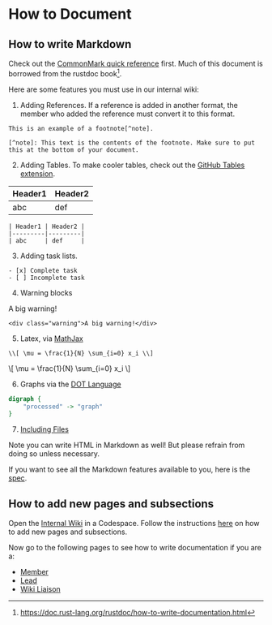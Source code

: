 # How to Document

<!-- toc -->

## How to write Markdown

Check out the [CommonMark quick reference](https://commonmark.org/help/) first. Much of this document is borrowed from the rustdoc book[^rust].

Here are some features you must use in our internal wiki:

1. Adding References. If a reference is added in another format, the member who added the reference must convert it to this format.

```
This is an example of a footnote[^note].

[^note]: This text is the contents of the footnote. Make sure to put this at the bottom of your document.
```

2. Adding Tables. To make cooler tables, check out the [GitHub Tables extension](https://github.github.com/gfm/#tables-extension-).

| Header1 | Header2 |
| ------- | ------- |
| abc     | def     |

```
| Header1 | Header2 |
|---------|---------|
| abc     | def     |

```

3. Adding task lists.

```
- [x] Complete task
- [ ] Incomplete task
```

4. Warning blocks

<div class="warning">A big warning!</div>

```
<div class="warning">A big warning!</div>
```

5. Latex, via [MathJax](https://www.mathjax.org/)

```
\\[ \mu = \frac{1}{N} \sum_{i=0} x_i \\]
```

\\[ \mu = \frac{1}{N} \sum_{i=0} x_i \\]

6. Graphs via the [DOT Language](https://graphviz.gitlab.io/doc/info/lang.html)

```dot process
digraph {
    "processed" -> "graph"
}
```

7. [Including Files](https://rust-lang.github.io/mdBook/format/mdbook.html#including-files)

Note you can write HTML in Markdown as well! But please refrain from doing so unless necessary.

If you want to see all the Markdown features available to you, here is the [spec](https://spec.commonmark.org/0.30/).

## How to add new pages and subsections

Open the [Internal Wiki](https://github.com/UBC-iGEM/internal-wiki-2023-24) in a Codespace. Follow the instructions [here](https://rust-lang.github.io/mdBook/format/summary.html) on how to add new pages and subsections.

Now go to the following pages to see how to write documentation if you are a:

- [Member](./member.md)
- [Lead](./lead.md)
- [Wiki Liaison](./liaison.md)

[^rust]: https://doc.rust-lang.org/rustdoc/how-to-write-documentation.html
